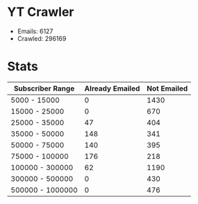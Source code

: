 # YT Crawler
- Emails: 6127
- Crawled: 296169

# Stats
| Subscriber Range  | Already Emailed | Not Emailed |
|-------|-------|-------|
| 5000 - 15000 | 0 | 1430 |
| 15000 - 25000 | 0 | 670 |
| 25000 - 35000 | 47 | 404 |
| 35000 - 50000 | 148 | 341 |
| 50000 - 75000 | 140 | 395 |
| 75000 - 100000 | 176 | 218 |
| 100000 - 300000 | 62 | 1190 |
| 300000 - 500000 | 0 | 430 |
| 500000 - 1000000 | 0 | 476 |
